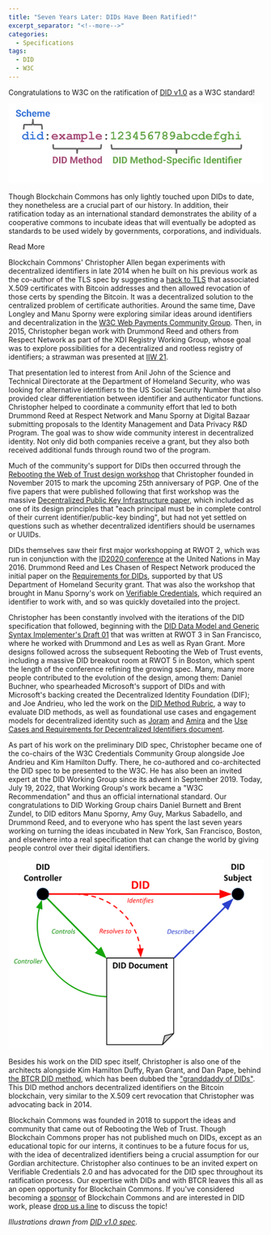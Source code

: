 ```yaml
---
title: "Seven Years Later: DIDs Have Been Ratified!"
excerpt_separator: "<!--more-->"
categories:
  - Specifications
tags:
  - DID
  - W3C
---
```

Congratulations to W3C on the ratification of [DID v1.0](https://www.w3.org/TR/did-core/) as a W3C standard!

![](/images/did-image-1.svg)

Though Blockchain Commons has only lightly touched upon DIDs to date, they nonetheless are a crucial part of our history. In addition, their ratification today as an international standard demonstrates the ability of a cooperative commons to incubate ideas that will eventually be adopted as standards to be used widely by governments, corporations, and individuals.

<div class="bold--excerpt--node">Read More</div>

<!--more-->

Blockchain Commons' Christopher Allen began experiments with decentralized identifiers in late 2014 when he built on his previous work as the co-author of the TLS spec by suggesting a [hack to TLS](https://github.com/ChristopherA/revocable-self-signed-tls-certificates-hack) that associated X.509 certificates with Bitcoin addresses and then allowed revocation of those certs by spending the Bitcoin. It was a decentralized solution to the centralized problem of certificate authorities. Around the same time, Dave Longley and Manu Sporny were exploring similar ideas around identifiers and decentralization in the [W3C Web Payments Community Group](https://web-payments.org/minutes/2014-05-07/). Then, in 2015, Christopher began work with Drummond Reed and others from Respect Network as part of the XDI Registry Working Group, whose goal was to explore possibilities for a decentralized and rootless registry of identifiers; a strawman was presented at [IIW 21](https://iiw.idcommons.net/A_Registry_Directory_~_based_on_BLOCKCHAIN_that_is_ROOTless_%26_NOT_Centralized).

That presentation led to interest from Anil John of the Science and Technical Directorate at the Department of Homeland Security, who was looking for alternative identifiers to the US Social Security Number that also provided clear differentiation between identifier and authenticator functions. Christopher helped to coordinate a community effort that led to both Drummond Reed at Respect Network and Manu Sporny at Digital Bazaar submitting proposals to the Identity Management and Data Privacy R&D Program. The goal was to show wide community interest in decentralized identity. Not only did both companies receive a grant, but they also both received additional funds through round two of the program.

Much of the community's support for DIDs then occurred through the [Rebooting the Web of Trust design workshop](https://www.weboftrust.info/) that Christopher founded in November 2015 to mark the upcoming 25th anniversary of PGP. One of the five papers that were published following that first workshop was the massive [Decentralized Public Key Infrastructure paper](https://github.com/WebOfTrustInfo/rwot1-sf/blob/master/final-documents/dpki.pdf), which included as one of its design principles that "each principal must be in complete control of their current identifier/public-key binding", but had not yet settled on questions such as whether decentralized identifiers should be usernames or UUIDs.

DIDs themselves saw their first major workshopping at RWOT 2, which was run in conjunction with the [ID2020 conference](https://medium.com/id2020/id2020-holds-inaugural-summit-at-the-united-nations-7112014add5e) at the United Nations in May 2016. Drummond Reed and Les Chasen of Respect Network produced the initial paper on the [Requirements for DIDs](https://github.com/WebOfTrustInfo/rwot2-id2020/blob/master/final-documents/requirements-for-dids.pdf), supported by that US Department of Homeland Security grant. That was also the workshop that brought in Manu Sporny's work on [Verifiable Credentials](https://www.w3.org/TR/vc-data-model/), which required an identifier to work with, and so was quickly dovetailed into the project.

Christopher has been constantly involved with the iterations of the DID specification that followed, beginning with the [DID Data Model and Generic Syntax Implementer's Draft 01](https://github.com/WebOfTrustInfo/rwot3-sf/blob/master/final-documents/did-implementer-draft-10.pdf) that was written at RWOT 3 in San Francisco, where he worked with Drummond and Les as well as Ryan Grant. More designs followed across the subsequent Rebooting the Web of Trust events, including a massive DID breakout room at RWOT 5 in Boston, which spent the length of the conference refining the growing spec. Many, many more people contributed to the evolution of the design, among them: Daniel Buchner, who spearheaded Microsoft's support of DIDs and with Microsoft's backing created the Decentralized Identity Foundation (DIF); and Joe Andrieu, who led the work on the [DID Method Rubric](https://www.w3.org/TR/did-rubric/), a way to evaluate DID methods, as well as foundational use cases and engagement models for decentralized identity such as [Joram](https://github.com/WebOfTrustInfo/rwot3-sf/blob/master/final-documents/joram-engagement-model.pdf) and [Amira](https://github.com/WebOfTrustInfo/rwot5-boston/blob/master/final-documents/amira.pdf) and the [Use Cases and Requirements for Decentralized Identifiers document](https://www.w3.org/TR/did-use-cases/).

As part of his work on the preliminary DID spec, Christopher became one of the co-chairs of the W3C Credentials Community Group alongside Joe Andrieu and Kim Hamilton Duffy. There, he co-authored and co-architected the DID spec to be presented to the W3C. He has also been an invited expert at the DID Working Group since its advent in September 2019. Today, July 19, 2022, that Working Group's work became a "W3C Recommendation" and thus an official international standard. Our congratulations to DID Working Group chairs Daniel Burnett and Brent Zundel, to DID editors Manu Sporny, Amy Guy, Markus Sabadello, and Drummond Reed, and to everyone who has spent the last seven years working on turning the ideas incubated in New York, San Francisco, Boston, and elsewhere into a real specification that can change the world by giving people control over their digital identifiers.

![](/images/did-image-2.svg)

Besides his work on the DID spec itself, Christopher is also one of the architects alongside Kim Hamilton Duffy, Ryan Grant, and Dan Pape, behind [the BTCR DID method](https://w3c-ccg.github.io/didm-btcr/), which has been dubbed the ["granddaddy of DIDs"](https://the-rubric.castos.com/podcasts/23899/episodes/the-granddaddy-of-dids-didbtcr). This DID method anchors decentralized identifiers on the Bitcoin blockchain, very similar to the X.509 cert revocation that Christopher was advocating back in 2014.

Blockchain Commons was founded in 2018 to support the ideas and community that came out of Rebooting the Web of Trust. Though Blockchain Commons proper has not published much on DIDs, except as an educational topic for our interns, it continues to be a future focus for us, with the idea of decentralized identifiers being a crucial assumption for our Gordian architecture. Christopher also continues to be an invited expert on Verifiable Credentials 2.0 and has advocated for the DID spec throughout its ratification process. Our expertise with DIDs and with BTCR leaves this all as an open opportunity for Blockchain Commons. If you've considered becoming a [sponsor](https://github.com/sponsors/BlockchainCommons) of Blockchain Commons and are interested in DID work, please [drop us a line](mailto:team@blockchaincommons.com) to discuss the topic!

_Illustrations drawn from [DID v1.0 spec](https://www.w3.org/TR/did-core/)._
